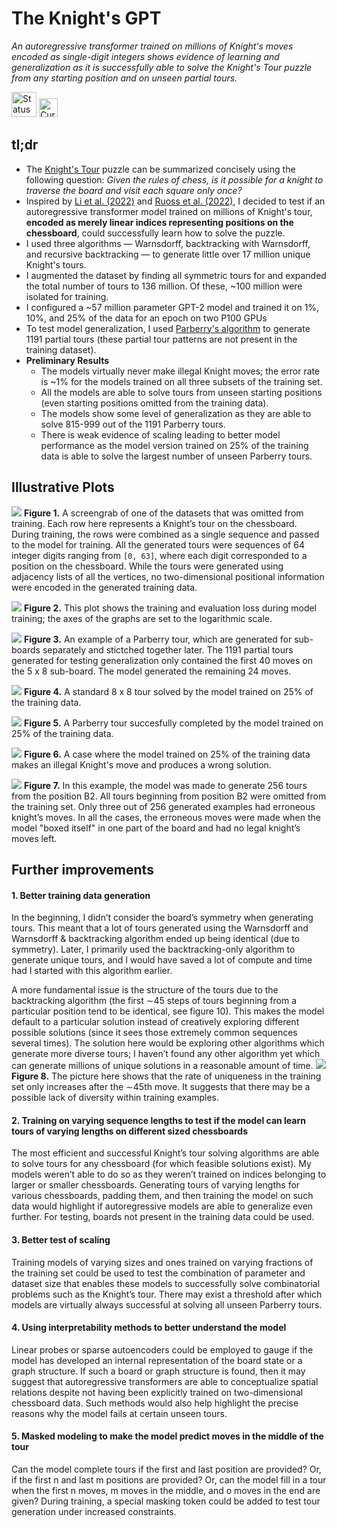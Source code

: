 # The Knight's GPT
_An autoregressive transformer trained on millions of Knight's moves encoded as single-digit integers shows evidence of learning and generalization as it is successfully able to solve the Knight's Tour puzzle from any starting position and on unseen partial tours._

<img src="https://img.shields.io/badge/Status-In_progress-orange" alt="Status" height="40">
<img src="https://img.shields.io/badge/Currently_Working_On-Assembling_compute-8A2BE2" 
alt="Currently 
Working On" height="30">

## tl;dr 
- The [Knight's Tour](https://en.wikipedia.org/wiki/Knight%27s_tour) puzzle can be summarized concisely using the following question: _Given the rules of chess, is it possible for a knight to traverse the board and visit each square only once?_
- Inspired by [Li et al. (2022)](https://arxiv.org/pdf/2210.13382) and [Ruoss et al. (2022)](https://arxiv.org/pdf/2402.04494v1), I decided to test if an autoregressive transformer model trained on millions of Knight's tour, **encoded as merely linear indices representing positions on the chessboard**, could successfully learn how to solve the puzzle.
- I used three algorithms — Warnsdorff, backtracking with Warnsdorff, and recursive backtracking — to generate little over 17 million unique Knight's tours.
- I augmented the dataset by finding all symmetric tours for and expanded the total number of tours to 136 million. Of these, ~100 million were isolated for training.
- I configured a ~57 million parameter GPT-2 model and trained it on 1%, 10%, and 25% of the data for an epoch on two P100 GPUs
- To test model generalization, I used [Parberry's algorithm](https://www.sciencedirect.com/science/article/pii/S0166218X96000108) to generate 1191 partial tours (these partial tour patterns are not present in the training dataset).
- **Preliminary Results**
    - The models virtually never make illegal Knight moves; the error rate is ~1% for the models trained on all three subsets of the training set.
    - All the models are able to solve tours from unseen starting positions (even starting positions omitted from the training data).
    - The models show some level of generalization as they are able to solve 815-999 out of the 1191 Parberry tours.
    - There is weak evidence of scaling leading to better model performance as the model version trained on 25% of the training data is able to solve the largest number of unseen Parberry tours.

## Illustrative Plots

![](./plots_kt/sample_kt_data.png)
**Figure 1.** A screengrab of one of the datasets that was omitted from training. Each row here represents a Knight’s tour on the chessboard. During training, the rows were combined as a single sequence and passed to the model for training. All the generated tours were sequences of 64 integer digits ranging from `[0, 63]`, where each digit corresponded to a position on the chessboard. While the tours were generated using adjacency lists of all the vertices, no two-dimensional positional information were encoded in the generated training data. 

![](./plots_kt/training_curves.png)
**Figure 2.** This plot shows the training and evaluation loss during model training; the axes of the graphs are set to the logarithmic scale.

![](./plots_kt/parberry_stitched_example.png)
**Figure 3.** An example of a Parberry tour, which are generated for sub-boards separately and stictched together later. The 1191 partial tours generated for testing generalization only contained the first 40 moves on the 5 x 8 sub-board. The model generated the remaining 24 moves. 

![](./plots_kt/standard_example3_model3.png)
**Figure 4.** A standard 8 x 8 tour solved by the model trained on 25% of the training data.

![](./plots_kt/parberry_example3_model3.png)
**Figure 5.** A Parberry tour succesfully completed by the model trained on 25% of the training data.

![](./plots_kt/parberry_example1_model3.png)
**Figure 6.** A case where the model trained on 25% of the training data makes an illegal Knight's move and produces a wrong solution.

![](./plots_kt/tours_16x16.png)
**Figure 7.** In this example, the model was made to generate 256 tours from the position B2. All tours beginning from position B2 were omitted from the training set. Only three out of 256 generated examples had erroneous knight’s moves. In all the cases, the erroneous moves were made when the model "boxed itself" in one part of the board and had no legal knight’s moves left.

## Further improvements
#### 1. Better training data generation
In the beginning, I didn’t consider the board’s symmetry when generating tours. This meant that a lot of tours generated using the Warnsdorff and Warnsdorff & backtracking algorithm ended up being identical (due to symmetry). Later, I primarily used the backtracking-only algorithm to generate unique tours, and I would have saved a lot of compute and time had I started with this algorithm earlier.

A more fundamental issue is the structure of the tours due to the backtracking algorithm (the first ∼45 steps of tours beginning from a particular position tend to be identical, see figure 10). This makes the model default to a particular solution instead of creatively exploring different possible solutions (since it sees those extremely common sequences several times). The solution here would be exploring other algorithms which generate more diverse tours; I haven’t found any other algorithm yet which can generate millions of unique solutions in a reasonable amount of time.
![](./plots_kt/unique_moves.png)
**Figure 8.** The picture here shows that the rate of uniqueness in the training set only increases after the ∼45th move. It suggests that there may be a possible lack of diversity within training examples.
#### 2. Training on varying sequence lengths to test if the model can learn tours of varying lengths on different sized chessboards
The most efficient and successful Knight’s tour solving algorithms are able to solve tours for any chessboard (for which feasible solutions exist). My models weren’t able to do so as they weren’t trained on indices belonging to larger or smaller chessboards. Generating tours of varying lengths for various chessboards, padding them, and then training the model on such data would highlight if autoregressive models are able to generalize even further. For testing, boards not present in the training data could be used.
#### 3. Better test of scaling
Training models of varying sizes and ones trained on varying fractions of the training set could be used to test the combination of parameter and dataset size that enables these models to successfully solve combinatorial problems such as the Knight’s tour. There may exist a threshold after which models are virtually always successful at solving all unseen Parberry tours.
#### 4. Using interpretability methods to better understand the model
Linear probes or sparse autoencoders could be employed to gauge if the model has developed an internal representation of the board state or a graph structure. If such a board or graph structure is found, then it may suggest that autoregressive transformers are able to conceptualize spatial relations despite not having been explicitly trained on two-dimensional chessboard data. Such methods would also help highlight the precise reasons why the model fails at certain unseen tours.
#### 5. Masked modeling to make the model predict moves in the middle of the tour
Can the model complete tours if the first and last position are provided? Or, if the first n and last m positions are provided? Or, can the model fill in a tour when the first n moves, m moves in the middle, and o moves in the end are given? During training, a special masking token could be added to test tour generation under increased constraints.
